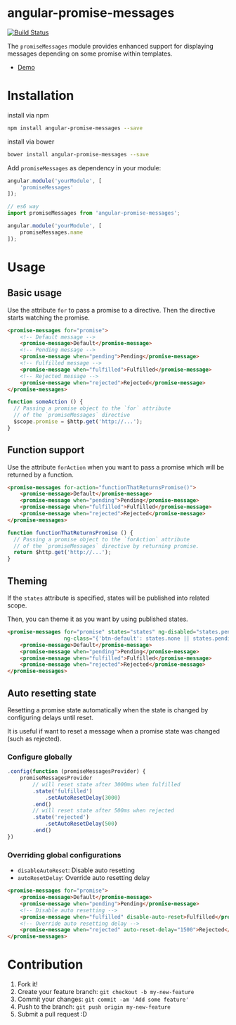 # angular-promise-messages

[![Build Status](https://travis-ci.org/hshn/angular-promise-messages.svg?branch=master)](https://travis-ci.org/hshn/angular-promise-messages)

The `promiseMessages` module provides enhanced support for displaying messages depending on some promise within templates.

- [Demo](http://plnkr.co/edit/P5w7kyWfN2evpley82lt?p=preview)

# Installation

install via npm

```bash
npm install angular-promise-messages --save
```

install via bower

```bash
bower install angular-promise-messages --save
```

Add `promiseMessages` as dependency in your module:

```js
angular.module('yourModule', [
    'promiseMessages'
]);
```

```js
// es6 way
import promiseMessages from 'angular-promise-messages';

angular.module('yourModule', [
    promiseMessages.name
]);
```

# Usage

## Basic usage

Use the attribute `for` to pass a promise to a directive. Then the directive starts watching the promise.

```html
<promise-messages for="promise">
    <!-- Default message -->
    <promise-message>Default</promise-message>
    <!-- Pending message -->
    <promise-message when="pending">Pending</promise-message>
    <!-- Fulfilled message -->
    <promise-message when="fulfilled">Fulfilled</promise-message>
    <!-- Rejected message -->
    <promise-message when="rejected">Rejected</promise-message>
</promise-messages>
```

```js
function someAction () {
  // Passing a promise object to the `for` attribute
  // of the `promiseMessages` directive
  $scope.promise = $http.get('http://...');
}
```

## Function support

Use the attribute `forAction` when you want to pass a promise which will be returned by a function.

```html
<promise-messages for-action="functionThatReturnsPromise()">
    <promise-message>Default</promise-message>
    <promise-message when="pending">Pending</promise-message>
    <promise-message when="fulfilled">Fulfilled</promise-message>
    <promise-message when="rejected">Rejected</promise-message>
</promise-messages>
```

```js
function functionThatReturnsPromise () {
  // Passing a promise object to the `forAction` attribute
  // of the `promiseMessages` directive by returning promise.
  return $http.get('http://...');
}
```

## Theming

If the `states` attribute is specified, states will be published into related scope.

Then, you can theme it as you want by using published states.

```html
<promise-messages for="promise" states="states" ng-disabled="states.pending"
                  ng-class="{'btn-default': states.none || states.pending, 'btn-danger': states.rejected, 'btn-success': states.resolved}">
    <promise-message>Default</promise-message>
    <promise-message when="pending">Pending</promise-message>
    <promise-message when="fulfilled">Fulfilled</promise-message>
    <promise-message when="rejected">Rejected</promise-message>
</promise-messages>
```

## Auto resetting state

Resetting a promise state automatically when the state is changed by configuring delays until reset.

It is useful if want to reset a message when a promise state was changed (such as rejected).

### Configure globally

```js
.config(function (promiseMessagesProvider) {
    promiseMessagesProvider
        // will reset state after 3000ms when fulfilled
        .state('fulfilled')
            .setAutoResetDelay(3000)
        .end()
        // will reset state after 500ms when rejected
        .state('rejected')
            .setAutoResetDelay(500)
        .end()
})
```

### Overriding global configurations

- `disableAutoReset`: Disable auto resetting
- `autoResetDelay`: Override auto resetting delay

```html
<promise-messages for="promise">
    <promise-message>Default</promise-message>
    <promise-message when="pending">Pending</promise-message>
    <!-- Disable auto resetting -->
    <promise-message when="fulfilled" disable-auto-reset>Fulfilled</promise-message>
    <!-- Override auto resetting delay -->
    <promise-message when="rejected" auto-reset-delay="1500">Rejected</promise-message>
</promise-messages>
```

# Contribution

1. Fork it!
1. Create your feature branch: `git checkout -b my-new-feature`
1. Commit your changes: `git commit -am 'Add some feature'`
1. Push to the branch: `git push origin my-new-feature`
1. Submit a pull request :D
